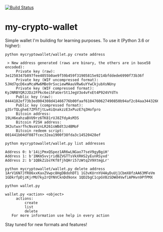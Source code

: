 [![Build Status](http://37.247.52.181:8080/buildStatus/icon?job=mycryptowallet)](http://37.247.52.181:8080/job/mycryptowallet/)
# my-crypto-wallet
Simple wallet I'm building for learning purposes. To use it (Python 3.6 or higher):

```
python mycryptowallet/wallet.py create address

 > New address generated (raws are binary, the others are in base58 encoded):
     Private key (raw):                        3e1258347b897fee4055b0ae9f59b459f31905815e9214bfddede6990f73b36f
     Private key (WIF uncompressed format):    5JHd7qcD6xaMcaMw6MBo9rSxciewMAauVRw6uYYwCkjubXsNUny
     Private key (WIF compressed format):      KyJNRBYQRJJDz2FPkc6ei5FaUerSt1JegV3o4vFxEt4P924VYdTn
     Public key (raw):                         0444182ef73b3ed004308d41466776b00faaf6104760627490850b94af2c84aa3443266b8cd611d6205c20f809fdf390340873a8160638955a9504c65a46922db0
     Public key (compressed format):           g3SrTQLgheE7ZPhTjtLw4iQnakzzE3xPuzE7q3Hofpro
     Bitcoin address:                          19LH6eahzaBVU9rz6TK81rUJ8ZfdyAsM3S
     Bitcoin P2SH address:                     3K3utwxrfhcNvaVznLR261sWBdt3z4BMoF
     Bitcoin redeem script:                    001441b04df087fcec32ea1900f38fda3c14520428ef
```
```
python mycryptowallet/wallet.py list addresses

Address 0: b'14ijPmxQSpez1AR6wLNGao77seV9gyBgiH'
Address 1: b'1NKm5vvjridBZVGTTsVkXRHS2yEunRSyxd'
Address 2: b'1QBkZibsYKf8fjhQHri57zWtq2V9XtmgLr'
```
```
python mycryptowallet/wallet.py delete address 1ArV16N7JfR86xxKaxZVwpc8HgDBdohDT1 1G3vKUrnYU4AyDuUj1CbmX8fzAA63MFeVm 1GDkrfpDjzKjrMU7ky2rQYNVCknDd9onx 1QD2bgC1cpGV8zSDWd4VwfiAPHvn9PfPMX
```
```
python wallet.py

wallet.py <action> <object>
     actions:
         create
         list
         delete
   For more information use help in every action
```

Stay tuned for new formats and features!